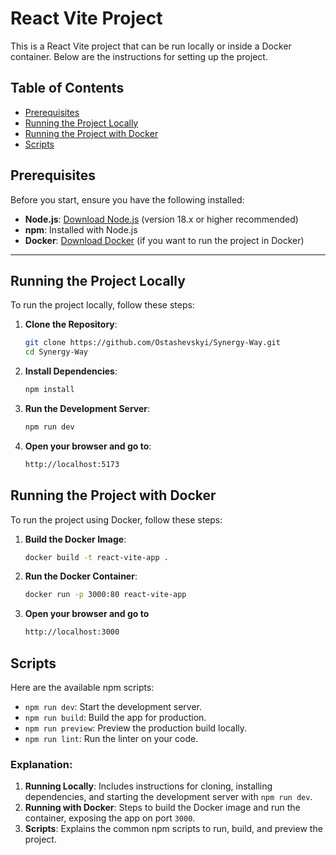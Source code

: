 # React Vite Project

This is a React Vite project that can be run locally or inside a Docker container. Below are the instructions for setting up the project.

## Table of Contents

- [Prerequisites](#prerequisites)
- [Running the Project Locally](#running-the-project-locally)
- [Running the Project with Docker](#running-the-project-with-docker)
- [Scripts](#scripts)

## Prerequisites

Before you start, ensure you have the following installed:

- **Node.js**: [Download Node.js](https://nodejs.org/) (version 18.x or higher recommended)
- **npm**: Installed with Node.js
- **Docker**: [Download Docker](https://www.docker.com/get-started) (if you want to run the project in Docker)

---

## Running the Project Locally

To run the project locally, follow these steps:

1. **Clone the Repository**:

   ```bash
   git clone https://github.com/Ostashevskyi/Synergy-Way.git
   cd Synergy-Way
   ```

2. **Install Dependencies**:

   ```bash
   npm install
   ```

3. **Run the Development Server**:

   ```bash
   npm run dev
   ```

4. **Open your browser and go to**:
   ```bash
   http://localhost:5173
   ```

## Running the Project with Docker

To run the project using Docker, follow these steps:

1. **Build the Docker Image**:

   ```bash
   docker build -t react-vite-app .
   ```

2. **Run the Docker Container**:

   ```bash
   docker run -p 3000:80 react-vite-app
   ```

3. **Open your browser and go to**
   ```bash
   http://localhost:3000
   ```

## Scripts

Here are the available npm scripts:

- `npm run dev`: Start the development server.
- `npm run build`: Build the app for production.
- `npm run preview`: Preview the production build locally.
- `npm run lint`: Run the linter on your code.

### Explanation:

1. **Running Locally**: Includes instructions for cloning, installing dependencies, and starting the development server with `npm run dev`.
2. **Running with Docker**: Steps to build the Docker image and run the container, exposing the app on port `3000`.
3. **Scripts**: Explains the common npm scripts to run, build, and preview the project.

